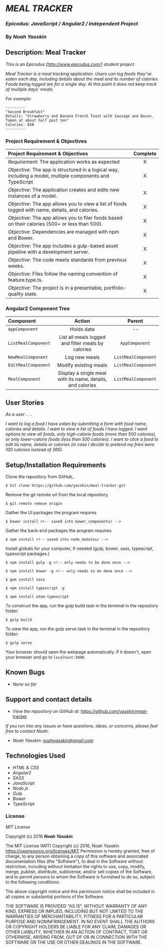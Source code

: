# _MEAL TRACKER_

### _Epicodus: JavaScript / Angular2 / Independent Project_

### By _**Noah Yasskin**_

## Description: Meal Tracker

_This is an Epicodus [http://www.epicodus.com/] student  project_

_Meal Tracker is a meal tracking application._
_Users can log foods they've eaten each day, including details about the meal and its number of calories. Foods being logged are for a single day. At this point it does not keep track of multiple days' meals._

_For example:_

```
---------
"Second Breakfast"
Details: "Strawberry and Banana French Toast with Sausage and Bacon. Taken at about half past ten"
Calories: 650
---------
```

### Project Requirement & Objectives

Project Requirement & Objectives | Complete
:------------- | :-------------: |
*Requirement*: The application works as expected | X
*Objective*: The app is structured in a logical way, including a model, multiple components and TypeScript | X
*Objective*: The application creates and edits new instances of a model. | X
*Objective*: The app allows you to view a list of foods logged with name, details, and calories. | X
*Objective*: The app allows you to filer foods based on their calories (500+ or less than 500). | X
*Objective*: Dependencies are managed with npm and Bower. | X
*Objective*: The app includes a gulp-based asset pipeline with a development server. | X
*Objective*: The code meets standards from previous weeks. | X
*Objective*: Files follow the naming convention of feature.type.ts. | X
*Objective*: The project is in a presentable, portfolio-quality state. | X

### Angular2 Component Tree

| Component | Action | Parent  |
:------------- | :-------------:| :-----:|
| `AppComponent` | Holds data | -- |
| `ListMealComponent` | List all meals logged and filter meals by calories | `AppComponent` |
| `NewMealComponent` | Log new meals | `ListMealComponent` |
| `EditMealComponent` | Modify existing meals | `ListMealComponent` |
| `MealComponent` | Display a single meal with its name, details, and calories  | `ListMealComponent` |

## User Stories

_As a user . . ._

_I want to log a food I have eaten by submitting a form with food name, calories and details._
_I want to view a list of foods I have logged._
_I want options to view all foods, only high-calorie foods (more than 500 calories), or only lower-calorie foods (less than 500 calories)._
_I want to click a food to edit its name, details or calories (in case I decide to pretend my fries were 100 calories instead of 365)._

## Setup/Installation Requirements

Clone the repository from GitHub_
```
$ Git clone https://github.com/yasskin/meal-tracker.git
```
Remove the git remote url from the local repository.
```
$ git remote remove origin
```
Gather the UI packages the program requires

```
$ bower install <!-- saved into bower_components/ -->
```
Gather the back-end packages the program requires

```
$ npm install <!-- saved into node_modules/ -->
```
Install globals for your computer, if needed (gulp, bower, sass, typescript, typescript packages.)

```
$ npm install gulp -g <!-- only needs to be done once -->
```
```
$ npm install bower -g <!-- only needs to be done once -->
```
```
$ gem install sass
```
```
$ npm install typescript -g
```
```
$ apm install atom-typescript
```
To construct the app, run the gulp build task in the terminal in the repository folder:

```
$ gulp build
```
To view the app, run the gulp serve task in the terminal in the repository folder:

```
$ gulp serve
```
Your browser should open the webpage automatically. If it doesn't, open your browser and go to `localhost:3000`.

## Known Bugs

* _None so far_

## Support and contact details

* _View the repository on GitHub at:_
https://github.com/yasskin/meal-tracker

_If you run into any issues or have questions, ideas, or concerns, please feel free to contact Noah:_

* _Noah Yasskin: <a href="mailto:noahyasskin@gmail.com">noahyasskin@gmail.com</a>_

## Technologies Used

* _HTML & CSS_
* _Angular2_
* _SASS_
* _JavaScript_
* _Node.js_
* _Gulp_
* _Bower_
* _TypeScript_

### License

*MIT License*

Copyright (c) 2016 **_Noah Yasskin_**

The MIT License (MIT)
Copyright (c) 2016, Noah Yasskin
https://opensource.org/licenses/MIT
Permission is hereby granted, free of charge, to any person obtaining a copy of this software and associated documentation files (the "Software"), to deal in the Software without restriction, including without limitation the rights to use, copy, modify, merge, publish, distribute, sublicense, and/or sell copies of the Software, and to permit persons to whom the Software is furnished to do so, subject to the following conditions:

The above copyright notice and this permission notice shall be included in all copies or substantial portions of the Software.

THE SOFTWARE IS PROVIDED "AS IS", WITHOUT WARRANTY OF ANY KIND, EXPRESS OR IMPLIED, INCLUDING BUT NOT LIMITED TO THE WARRANTIES OF MERCHANTABILITY, FITNESS FOR A PARTICULAR PURPOSE AND NONINFRINGEMENT. IN NO EVENT SHALL THE AUTHORS OR COPYRIGHT HOLDERS BE LIABLE FOR ANY CLAIM, DAMAGES OR OTHER LIABILITY, WHETHER IN AN ACTION OF CONTRACT, TORT OR OTHERWISE, ARISING FROM, OUT OF OR IN CONNECTION WITH THE SOFTWARE OR THE USE OR OTHER DEALINGS IN THE SOFTWARE.
